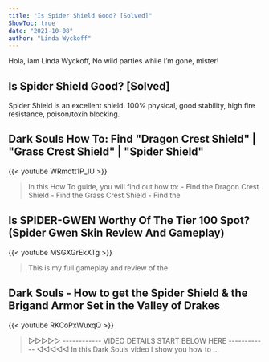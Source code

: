 ```yaml
---
title: "Is Spider Shield Good? [Solved]"
ShowToc: true 
date: "2021-10-08"
author: "Linda Wyckoff" 
---
```


Hola, iam Linda Wyckoff, No wild parties while I’m gone, mister!
## Is Spider Shield Good? [Solved]
Spider Shield is an excellent shield. 100% physical, good stability, high fire resistance, poison/toxin blocking.

## Dark Souls How To: Find "Dragon Crest Shield" | "Grass Crest Shield" | "Spider Shield"
{{< youtube WRmdtt1P_IU >}}
>In this How To guide, you will find out how to: - Find the Dragon Crest Shield - Find the Grass Crest Shield - Find the 

## Is SPIDER-GWEN Worthy Of The Tier 100 Spot? (Spider Gwen Skin Review And Gameplay)
{{< youtube MSGXGrEkXTg >}}
>This is my full gameplay and review of the 

## Dark Souls - How to get the Spider Shield & the Brigand Armor Set in the Valley of Drakes
{{< youtube RKCoPxWuxqQ >}}
>▻▻▻▻▻ ------------ VIDEO DETAILS START BELOW HERE ------------ ◅◅◅◅◅ In this Dark Souls video I show you how to ...

